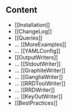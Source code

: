 ## Content

* [[Installation]]
* [[ChangeLog]]
* [[Queries]]
* ... [[MoreExamples]]
* ... [[YAMLConfig]]
* [[OutputWriters]]
* ... [[StdoutWriter]]
* ... [[GraphiteWriter]]
* ... [[GangliaWriter]]
* ... [[RRDToolWriter]]
* ... [[RRDWriter]]
* ... [[KeyOutWriter]]
* [[BestPractices]]

